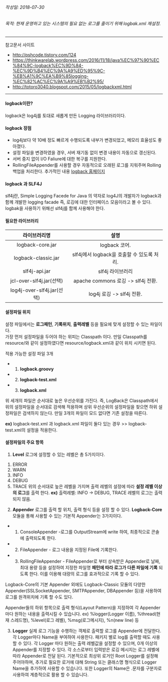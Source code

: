 ###### 작성일: 2018-07-30  
###### 목적: 현재 운영하고 있는 시스템의 필요 없는 로그를 줄이기 위해 logbak.xml 재설정. 
----------------------
참고문서 사이트 
* <http://pshcode.tistory.com/124>
* <https://thinkwarelab.wordpress.com/2016/11/18/java%EC%97%90%EC%84%9C-logback%EC%9D%84-%EC%9D%B4%EC%9A%A9%ED%95%9C-%EB%A1%9C%EA%B9%85logging-%EC%82%AC%EC%9A%A9%EB%B2%95/> 
* <http://totoro3040.blogspot.com/2015/05/logbackxml.html>
--------------------- 
#### **logback이란**? 
logback은 log4j를 토대로 새롭게 만든 Logging 라이브러리이다. 

#### **logback 장점**
* log4j보다 약 10배 정도 빠르게 수행되도록 내부가 변경되었고, 메모리 효율성도 좋아졌다. 
* 설정 파일을 변경하였을 경우, 서버 재기동 없이 변경 내용이 자동으로 갱신된다. 
* 서버 중지 없이 I/O Faliure에 대한 복구를 지원한다. 
* RollingFileAppender를 사용할 경우 자동적으로 오래된 로그를 지워주며 Rolling 백업을 처리한다. 
추가적인 내용 [logback 홈페이지](http://logback.qos.ch/reasonsToSwitch.html)

#### **logback 과 SLF4J**  
slf4j란, Simple Logging Facede for Java 의 약자로 log4J의 개발자가 logback과 함께 개발한 logging facade 즉, 로깅에 대한 인터페이스 
모음이라고 볼 수 있다. logbak을 사용하기 위해선 slf4j를 함께 사용해야 한다.

#### **필요한 라이브러리** 
|  <center>라이브러리명</center> |  <center>설명</center> | 
|:--------:|:--------:|
|logback-core.jar | logback 코어. |
|logback-classic.jar | slf4j에서 logback을 호출할 수 있도록 처리. |
|slf4j-api.jar | slf4j 라이브러리 |
|jcl-over-slf4j.jar(선택) | apache commons 로깅 -> slf4j 전환. |
|log4j-over-slf4j.jar(선택) | log4j 로깅 -> slf4j 전환. |

#### **설정파일 위치**
설정 파일에서는 **로그패턴**, **기록위치**, **출력레벨** 등을 필요에 맞게 설정할 수 있는 파일이다.  
가장 먼저 설정파일을 두어야 하는 위피는 Classpath 이다. 만일 Classpath를 resource/와 같이 설정하였다면 resource/logback.xml과 같이 위치 
시키면 된다. 

적용 가능한 설정 파일 3개  
* 1. **logback.groovy**
* 2. **logback-test.xml**
* 3. **logback.xml**

위 세개의 파일은 순서대로 높은 우선순위를 가진다. 
즉, LogBack은 Classpath에서 위의 설정파일을 순서대로 검색해 적용하며 상위 우선순위의 설정파일을 찾으면 하위 설정파일은 검색하지 않는다. 만일 
3개의 파일이 모드 없다면 기존 설정을 따른다. 

**ex)** logback-test.xml 과 logback.xml 파일이 둘다 있는 경우 >> logback-test.xml의 설정을 적용한다. 

#### **설정파일의 주요 항목** 
1. **Level** 
로그에 설정할 수 있는 레벨은 총 5가지이다. 
1) ERROR
2) WARN
3) INFO
4) DEBUG
5) TRACE 
위의 순서대로 높은 레벨을 가지며 출력 레벨의 설정에 따라 **설정 레벨 이상의 로그**를 출력 한다. 
**ex)** 출력레벨: INFO -> DEBUG, TRACE 레벨의 로그는 출력되지 않음. 

2. **Appender** 
로그를 출력 할 위치, 출력 형식 등을 설정 할 수 있다. 
**Logback-Core** 모듈을 통해 사용할 수 있는 기본적 Appender는 3가지이다. 
* 1) ConsoleAppender -로그를 OutputStream에 write 하여, 최종적으로 콘솔에 출력되도록 한다. 
* 2) FileAppender - 로그 내용을 지정된 File에 기록한다. 
* 3) RollingFileAppender - FileAppender로 부터 상속받은 Appender로 날짜, 최대 용량 등을 설정하여 지정한 파일명 **패턴에 따라 로그가 다른 파일에 기록** 되도록 한다. 이를 이용해 대량의 로그를 효과적으로 기록 할 수 있다. 

Logback-Core의 기본 Appender 외에도 Logback-Classic 모듈의 다양한 Appender(SSLSocketAppender, SMTPAppender, DBAppender 등)을 사용하여 로그를 원격위치에 기록 할 수도 있다. 

Appender들의 하위 항목으로 출력 형식(Layout Pattern)을 지정하여 각 Appender마다 원하는 내용을 출력시킬 수 있습니다.
ex) %logger(Logger 이름), %thread(현재 스레드명), %level(로그 레벨), %msg(로그메시지), %n(new line) 등

3. **Logger** 
실제 로그 기능을 수행하는 객체로 출력할 로그를 Appender에 전달한다.각 Logger마다 Name을 부여하여 사용한다. 패키지 별로 log를 출력할 때도 사용 할 수 있다. 
각 Logger 마다 원하는 출력 레벨값을 설정할 수 있으며, 0개 이상의 Appender를 지정할 수 있다. 각 소스로부터 입력받은 로깅 메시지는 로그 레벨에 따라 Appender로 전달 된다. 
기본적으로 최상위 로거인 Root Logger를 설정해 주어야하며, 추가로 필요한 로거에 대해 String 또는 클래스명 형식으로 Logger Name을 추가하여 사용할 수 있습니다. 
또한 Logger의 Name은 .문자를 구분자로 사용하여 계층적으로 활용 할 수 있습니다.


